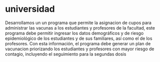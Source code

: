 # universidad
Desarrollamos un un programa que permite la asignacion
de cupos para administrar las vacunas a los estudiantes
y profesores de la facultad, este programa debe permitir ingresar
los datos demográficos y de riesgo epidemiológico
de los estudiantes y de sus familiares, así como el de 
los profesores. Con esta información, el programa debe generar
un plan de vacunacion priorizando los estudiantes y profesores 
con mayor riesgo de contagio, incluyendo el seguimiento para 
la segundas dosis
